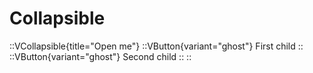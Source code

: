 # Collapsible

::VCollapsible{title="Open me"}
  ::VButton{variant="ghost"}
    First child
  ::
  ::VButton{variant="ghost"}
    Second child
  ::
::
